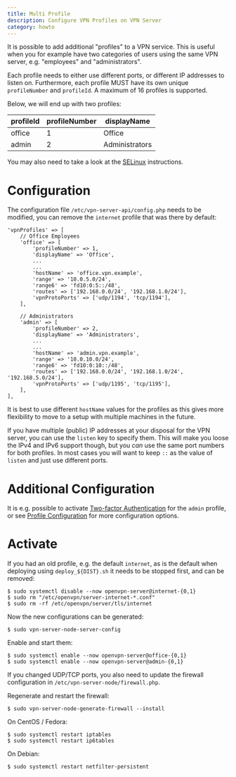 ```yaml
---
title: Multi Profile
description: Configure VPN Profiles on VPN Server
category: howto
---
```


It is possible to add additional "profiles" to a VPN service. This is useful 
when you for example have two categories of users using the same VPN server,
e.g. "employees" and "administrators". 

Each profile needs to either use different ports, or different IP addresses 
to listen on. Furthermore, each profile MUST have its own unique 
`profileNumber` and `profileId`. A maximum of 16 profiles is supported.

Below, we will end up with two profiles:

| profileId | profileNumber | displayName    |
| --------- | ------------- | -------------- |
| office    | 1             | Office         |
| admin     | 2             | Administrators |

You may also need to take a look at the [SELinux](SELINUX.md) instructions.

# Configuration

The configuration file `/etc/vpn-server-api/config.php` needs to be 
modified, you can remove the `internet` profile that was there by default:

    'vpnProfiles' => [
        // Office Employees
        'office' => [
            'profileNumber' => 1,
            'displayName' => 'Office',
            ...
            ...
            'hostName' => 'office.vpn.example',
            'range' => '10.0.5.0/24',
            'range6' => 'fd10:0:5::/48',
            'routes' => ['192.168.0.0/24', '192.168.1.0/24'],
            'vpnProtoPorts' => ['udp/1194', 'tcp/1194'],
        ],

        // Administrators
        'admin' => [
            'profileNumber' => 2,
            'displayName' => 'Administrators',
            ...
            ...
            'hostName' => 'admin.vpn.example',
            'range' => '10.0.10.0/24',
            'range6' => 'fd10:0:10::/48',
            'routes' => ['192.168.0.0/24', '192.168.1.0/24', '192.168.5.0/24'],
            'vpnProtoPorts' => ['udp/1195', 'tcp/1195'],
        ],
    ],

It is best to use different `hostName` values for the profiles as this gives 
more flexibility to move to a setup with multiple machines in the future.

If you have multiple (public) IP addresses at your disposal for the VPN server, 
you can use the `listen` key to specify them. This will make you loose the IPv4 
and IPv6 support though, but you _can_ use the same port numbers for both 
profiles. In most cases you will want to keep `::` as the value of `listen` and
just use different ports.

# Additional Configuration

It is e.g. possible to activate [Two-factor Authentication](2FA.md) for the 
`admin` profile, or see [Profile Configuration](PROFILE_CONFIG.md) for more
configuration options.

# Activate

If you had an old profile, e.g. the default `internet`, as is the default when
deploying using `deploy_${DIST}.sh` it needs to be stopped first, and can be 
removed:

    $ sudo systemctl disable --now openvpn-server@internet-{0,1}
    $ sudo rm "/etc/openvpn/server-internet-*.conf"
    $ sudo rm -rf /etc/openvpn/server/tls/internet

Now the new configurations can be generated:

    $ sudo vpn-server-node-server-config

Enable and start them:

    $ sudo systemctl enable --now openvpn-server@office-{0,1}
    $ sudo systemctl enable --now openvpn-server@admin-{0,1}

If you changed UDP/TCP ports, you also need to update the firewall 
configuration in `/etc/vpn-server-node/firewall.php`.

Regenerate and restart the firewall:

    $ sudo vpn-server-node-generate-firewall --install

On CentOS / Fedora:

    $ sudo systemctl restart iptables
    $ sudo systemctl restart ip6tables

On Debian:

    $ sudo systemctl restart netfilter-persistent
